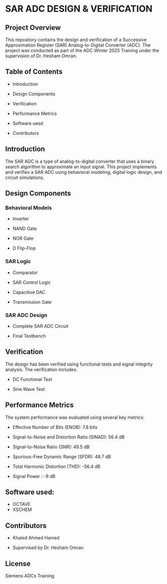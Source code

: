# SAR ADC DESIGN & VERIFICATION
## Project Overview

This repository contains the design and verification of a Successive Approximation Register (SAR) Analog-to-Digital Converter (ADC). The project was conducted as part of the ADC Winter 2025 Training under the supervision of Dr. Hesham Omran.

## Table of Contents

- Introduction

- Design Components

- Verification

- Performance Metrics

- Software uesd

- Contributors

## Introduction

The SAR ADC is a type of analog-to-digital converter that uses a binary search algorithm to approximate an input signal. This project implements and verifies a SAR ADC using behavioral modeling, digital logic design, and circuit simulations.

## Design Components

### Behavioral Models

- Inverter

- NAND Gate

- NOR Gate

- D Flip-Flop

### SAR Logic

- Comparator

- SAR Control Logic

- Capacitive DAC

- Transmission Gate

### SAR ADC Design

- Complete SAR ADC Circuit

- Final Testbench

## Verification

The design has been verified using functional tests and signal integrity analysis. The verification includes:

- DC Functional Test

- Sine Wave Test

## Performance Metrics

The system performance was evaluated using several key metrics:

- Effective Number of Bits (ENOB): 7.8 bits

- Signal-to-Noise and Distortion Ratio (SINAD): 56.4 dB

- Signal-to-Noise Ratio (SNR): 49.5 dB

- Spurious-Free Dynamic Range (SFDR): 48.7 dB

- Total Harmonic Distortion (THD): -56.4 dB

- Signal Power : -9 dB

## Software used:
- OCTAVE
- XSCHEM

## Contributors

- Khaled Ahmed Hamed

- Supervised by Dr. Hesham Omran

## License

Siemens ADCs Training

